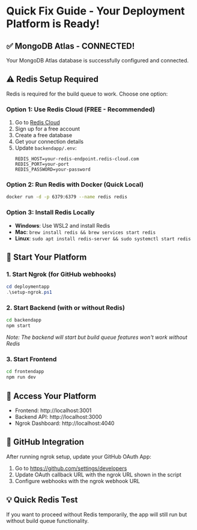 # Quick Fix Guide - Your Deployment Platform is Ready!

## ✅ MongoDB Atlas - CONNECTED!
Your MongoDB Atlas database is successfully configured and connected.

## ⚠️ Redis Setup Required
Redis is required for the build queue to work. Choose one option:

### Option 1: Use Redis Cloud (FREE - Recommended)
1. Go to [Redis Cloud](https://redis.com/try-free/)
2. Sign up for a free account
3. Create a free database
4. Get your connection details
5. Update `backendapp/.env`:
   ```
   REDIS_HOST=your-redis-endpoint.redis-cloud.com
   REDIS_PORT=your-port
   REDIS_PASSWORD=your-password
   ```

### Option 2: Run Redis with Docker (Quick Local)
```bash
docker run -d -p 6379:6379 --name redis redis
```

### Option 3: Install Redis Locally
- **Windows**: Use WSL2 and install Redis
- **Mac**: `brew install redis && brew services start redis`
- **Linux**: `sudo apt install redis-server && sudo systemctl start redis`

## 🚀 Start Your Platform

### 1. Start Ngrok (for GitHub webhooks)
```powershell
cd deploymentapp
.\setup-ngrok.ps1
```

### 2. Start Backend (with or without Redis)
```bash
cd backendapp
npm start
```
*Note: The backend will start but build queue features won't work without Redis*

### 3. Start Frontend
```bash
cd frontendapp
npm run dev
```

## 📝 Access Your Platform
- Frontend: http://localhost:3001
- Backend API: http://localhost:3000
- Ngrok Dashboard: http://localhost:4040

## 🔧 GitHub Integration
After running ngrok setup, update your GitHub OAuth App:
1. Go to https://github.com/settings/developers
2. Update OAuth callback URL with the ngrok URL shown in the script
3. Configure webhooks with the ngrok webhook URL

## 💡 Quick Redis Test
If you want to proceed without Redis temporarily, the app will still run but without build queue functionality.